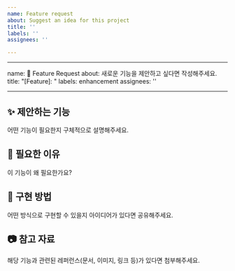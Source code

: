 ```yaml
---
name: Feature request
about: Suggest an idea for this project
title: ''
labels: ''
assignees: ''

---
```


---
name: 🚀 Feature Request
about: 새로운 기능을 제안하고 싶다면 작성해주세요.
title: "[Feature]: "
labels: enhancement
assignees: ''

---

## ✨ 제안하는 기능
어떤 기능이 필요한지 구체적으로 설명해주세요.

## 🤔 필요한 이유
이 기능이 왜 필요한가요?

## 📌 구현 방법
어떤 방식으로 구현할 수 있을지 아이디어가 있다면 공유해주세요.

## 📷 참고 자료
해당 기능과 관련된 레퍼런스(문서, 이미지, 링크 등)가 있다면 첨부해주세요.
